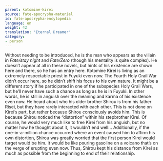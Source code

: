 ```yaml
---
parent: kotomine-kirei
source: fate-apocrypha-material
id: fate-apocrypha-encylopedia
language: en
weight: 42
translation: "Eternal Dreamer"
category:
- person
---
```


Without needing to be introduced, he is the man who appears as the villain in *Fate/stay night* and *Fate/Zero* (though his mentality is quite complex). He doesn’t appear at all in these novels, but hints of his existence are shown here and there, so he has an entry here.
Kotomine Kirei is living as an extremely respectable priest in Fuyuki even now. The Fourth Holy Grail War didn’t occur here, so he didn’t shift his focus to his own nature. It might be a different story if he participated in one of the subspecies Holy Grail Wars, but he’ll never have such a chance as long as he is in Fuyuki.
In other words, he is still in anguish over the meaning and karma of his existence even now.
He heard about who his older brother Shirou is from his father Risei, but they have rarely interacted with each other. This is not done on Kirei’s part, but rather because Shirou consciously avoids him.
This is because Shirou noticed the “distortion” within his stepbrother Kirei. Of course, he would very much like to free Kirei from his anguish, but no matter how he thought about it, it wouldn’t end well… Additionally, if the one-in-a-million chance occurred where an event caused him to affirm his own distortion, Shirou was greatly worried that the first person Kirei would target would be him.
It would be like pouring gasoline on a volcano that’s on the verge of erupting even now. Thus, Shirou kept his distance from Kirei as much as possible from the beginning to end of their relationship.
